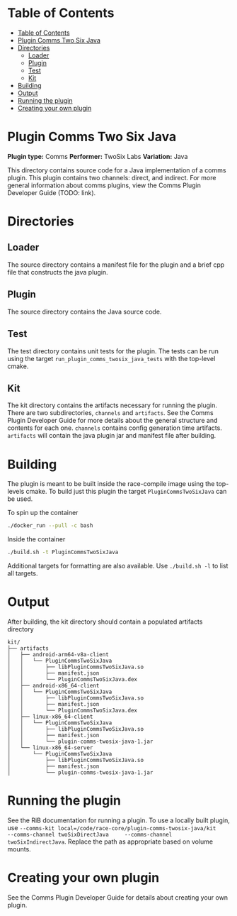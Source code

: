 
# Table of Contents
- [Table of Contents](#table-of-contents)
- [Plugin Comms Two Six Java](#plugin-comms-two-six-java)
- [Directories](#directories)
  - [Loader](#loader)
  - [Plugin](#plugin)
  - [Test](#test)
  - [Kit](#kit)
- [Building](#building)
- [Output](#output)
- [Running the plugin](#running-the-plugin)
- [Creating your own plugin](#creating-your-own-plugin)

# Plugin Comms Two Six Java

**Plugin type:** Comms
**Performer:** TwoSix Labs
**Variation:** Java

This directory contains source code for a Java implementation of a comms plugin. This plugin contains two channels: direct, and indirect. For more general information about comms plugins, view the Comms Plugin Developer Guide (TODO: link).

# Directories

## Loader

The source directory contains a manifest file for the plugin and a brief cpp file that constructs the java plugin.

## Plugin

The source directory contains the Java source code.

## Test

The test directory contains unit tests for the plugin. The tests can be run using the target `run_plugin_comms_twosix_java_tests` with the top-level cmake.

## Kit

The kit directory contains the artifacts necessary for running the plugin. There are two subdirectories, `channels` and `artifacts`. See the Comms Plugin Developer Guide for more details about the general structure and contents for each one. `channels` contains config generation time artifacts. `artifacts` will contain the java plugin jar and manifest file after building.

# Building

The plugin is meant to be built inside the race-compile image using the top-levels cmake. To build just this plugin the target `PluginCommsTwoSixJava` can be used.

To spin up the container
```bash
./docker_run --pull -c bash
```

Inside the container
```bash
./build.sh -t PluginCommsTwoSixJava
```

Additional targets for formatting are also available. Use `./build.sh -l` to list all targets.

# Output

After building, the kit directory should contain a populated artifacts directory
```
kit/
├── artifacts
│   ├── android-arm64-v8a-client
│   │   └── PluginCommsTwoSixJava
│   │       ├── libPluginCommsTwoSixJava.so
│   │       ├── manifest.json
│   │       └── PluginCommsTwoSixJava.dex
│   ├── android-x86_64-client
│   │   └── PluginCommsTwoSixJava
│   │       ├── libPluginCommsTwoSixJava.so
│   │       ├── manifest.json
│   │       └── PluginCommsTwoSixJava.dex
│   ├── linux-x86_64-client
│   │   └── PluginCommsTwoSixJava
│   │       ├── libPluginCommsTwoSixJava.so
│   │       ├── manifest.json
│   │       └── plugin-comms-twosix-java-1.jar
│   └── linux-x86_64-server
│       └── PluginCommsTwoSixJava
│           ├── libPluginCommsTwoSixJava.so
│           ├── manifest.json
│           └── plugin-comms-twosix-java-1.jar

```

# Running the plugin

See the RiB documentation for running a plugin. To use a locally built plugin, use `--comms-kit local=/code/race-core/plugin-comms-twosix-java/kit     --comms-channel twoSixDirectJava     --comms-channel twoSixIndirectJava`. Replace the path as appropriate based on volume mounts.

# Creating your own plugin

See the Comms Plugin Developer Guide for details about creating your own plugin.
